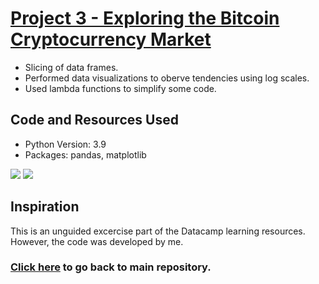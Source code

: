 # [Project 3 - Exploring the Bitcoin Cryptocurrency Market](https://github.com/roccojustice/Python-EDAs/blob/master/Project%203%20-%20Exploring%20the%20Bitcoin%20Cryptocurrency%20Market/notebook.ipynb)

* Slicing of data frames.
* Performed data visualizations to oberve tendencies using log scales.
* Used lambda functions to simplify some code.

## Code and Resources Used
* Python Version: 3.9
* Packages: pandas, matplotlib

![](https://github.com/roccojustice/Python-EDAs/blob/master/Project%203%20-%20Exploring%20the%20Bitcoin%20Cryptocurrency%20Market/images/Bitcoin.jpg)
![](https://github.com/roccojustice/Python-EDAs/blob/master/Project%203%20-%20Exploring%20the%20Bitcoin%20Cryptocurrency%20Market/images/bitcoin%20market%20cap%202017.png)

## Inspiration

This is an unguided excercise part of the Datacamp learning resources. However, the code was developed by me.

### [Click here](https://github.com/roccojustice/Python-EDAs) to go back to main repository.
